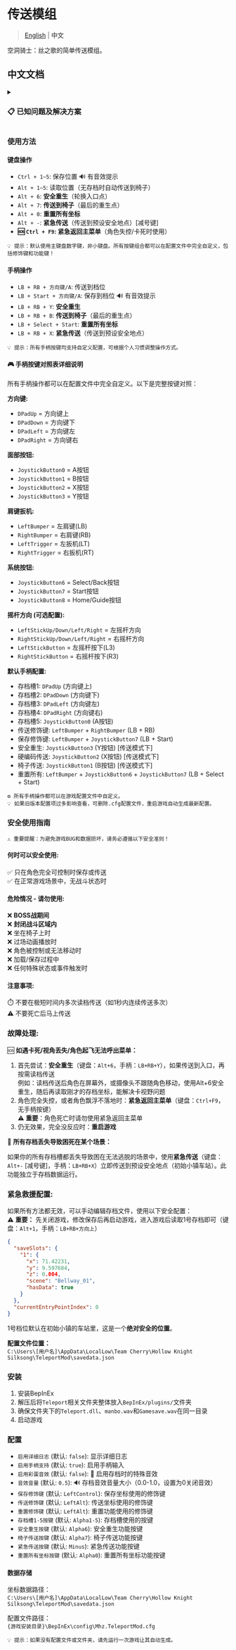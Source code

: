 # 传送模组

> [English](README.md) | **中文**

空洞骑士：丝之歌的简单传送模组。

## 中文文档

<details>
<summary><h3>📋 已知问题及解决方案</h3></summary>

#### 🔧 摄像头问题
如果角色传送后出现在屏幕外，或者摄像头不跟随角色移动，这通常是因为传送时跳过了游戏的摄像头切换机制导致的。解决方法请参考[故障处理指南](#故障处理)中的安全重生功能。

#### ⚠️ 传送到未解锁入口的特殊情况  
传送和安全重生功能有时可能将角色传送到尚未解锁的入口点。由于入口未解锁可能存在障碍物，角色可能被"挤入"到意外的密闭区域。如果发现传送后被困在一个无法正常离开的场景，请：
- 使用**传送到椅子**功能返回最后的存档点
- 或使用**紧急传送**返回安全位置
- 暂时避免在这类区域保存坐标

📍 **特别注意**: "忆廊"场景（需要二段跳才能到达的区域）容易出现此问题。如果在未解锁二段跳时被传送进去，将会被困在场景中，请格外小心。

</details>

### 使用方法

#### 键盘操作
- `Ctrl + 1~5`: 保存位置 🔊 有音效提示
- `Alt + 1~5`: 读取位置（无存档时自动传送到椅子）
- `Alt + 6`: **安全重生**（轮换入口点）
- `Alt + 7`: **传送到椅子**（最后的重生点）
- `Alt + 0`: **重置所有坐标**
- `Alt + -`: **紧急传送**（传送到预设安全地点）[减号键]
- **🆘 `Ctrl + F9`: 紧急返回主菜单**（角色失控/卡死时使用）

```
💡 提示：默认使用主键盘数字键，非小键盘。所有按键组合都可以在配置文件中完全自定义，包括修饰键和功能键！
```

#### 手柄操作
- `LB + RB + 方向键/A`: 传送到档位
- `LB + Start + 方向键/A`: 保存到档位 🔊 有音效提示
- `LB + RB + Y`: **安全重生**
- `LB + RB + B`: **传送到椅子**（最后的重生点）
- `LB + Select + Start`: **重置所有坐标**
- `LB + RB + X`: **紧急传送**（传送到预设安全地点）

```
💡 提示：所有手柄按键均支持自定义配置，可根据个人习惯调整操作方式。
```

#### 🎮 手柄按键对照表详细说明

所有手柄操作都可以在配置文件中完全自定义。以下是完整按键对照：

**方向键:**
- `DPadUp` = 方向键上
- `DPadDown` = 方向键下
- `DPadLeft` = 方向键左  
- `DPadRight` = 方向键右

**面部按钮:**
- `JoystickButton0` = A按钮
- `JoystickButton1` = B按钮
- `JoystickButton2` = X按钮
- `JoystickButton3` = Y按钮

**肩键扳机:**
- `LeftBumper` = 左肩键(LB)
- `RightBumper` = 右肩键(RB)
- `LeftTrigger` = 左扳机(LT)
- `RightTrigger` = 右扳机(RT)

**系统按钮:**
- `JoystickButton6` = Select/Back按钮
- `JoystickButton7` = Start按钮
- `JoystickButton8` = Home/Guide按钮

**摇杆方向 (可选配置):**
- `LeftStickUp/Down/Left/Right` = 左摇杆方向
- `RightStickUp/Down/Left/Right` = 右摇杆方向
- `LeftStickButton` = 左摇杆按下(L3)
- `RightStickButton` = 右摇杆按下(R3)

**默认手柄配置:**
- 存档槽1: `DPadUp` (方向键上)
- 存档槽2: `DPadDown` (方向键下)
- 存档槽3: `DPadLeft` (方向键左)
- 存档槽4: `DPadRight` (方向键右)
- 存档槽5: `JoystickButton0` (A按钮)
- 传送修饰键: `LeftBumper` + `RightBumper` (LB + RB)
- 保存修饰键: `LeftBumper` + `JoystickButton7` (LB + Start)
- 安全重生: `JoystickButton3` (Y按钮) [传送模式下]
- 硬编码传送: `JoystickButton2` (X按钮) [传送模式下]
- 椅子传送: `JoystickButton1` (B按钮) [传送模式下]
- 重置所有: `LeftBumper` + `JoystickButton6` + `JoystickButton7` (LB + Select + Start)

```
⚙️ 所有手柄操作都可以在游戏配置文件中自定义。
💡 如果旧版本配置项过多影响查看，可删除.cfg配置文件，重启游戏自动生成最新配置。
```

### 安全使用指南

```
⚠️ 重要提醒：为避免游戏BUG和数据损坏，请务必遵循以下安全准则！
```

#### 何时可以安全使用:
✅ 只在角色完全可控制时保存或传送  
✅ 在正常游戏场景中，无战斗状态时

#### 危险情况 - 请勿使用:
❌ **BOSS战期间**  
❌ **封闭战斗区域内**  
❌ 坐在椅子上时  
❌ 过场动画播放时  
❌ 角色被控制或无法移动时  
❌ 加载/保存过程中  
❌ 任何特殊状态或事件触发时

#### 注意事项:
⏱️ 不要在极短时间内多次读档传送（如1秒内连续传送多次）  
⚠️ 不要死亡后马上传送

### 故障处理:

🆘 **如遇卡死/视角丢失/角色起飞无法呼出菜单：**

1. 首先尝试：**安全重生**（键盘：`Alt+6`，手柄：`LB+RB+Y`），如果传送到入口，再按需读档传送  
   例如：读档传送后角色在屏幕外，或摄像头不跟随角色移动，使用Alt+6安全重生，随后再读取刚才的存档坐标，能解决卡视野问题
2. 角色完全失控，或者角色飘浮不落地时：**紧急返回主菜单**（键盘：`Ctrl+F9`，无手柄按键）  
   ⚠️ **重要**：角色死亡时请勿使用紧急返回主菜单
3. 仍无效果，完全没反应时：**重启游戏**

🚨 **所有存档丢失导致困死在某个场景：**

如果你的所有存档槽都丢失导致困在无法逃脱的场景中，使用**紧急传送**（键盘：`Alt+-` [减号键]，手柄：`LB+RB+X`）立即传送到预设安全地点（初始小镇车站）。此功能独立于存档数据运行。

### 紧急救援配置:

如果所有方法都无效，可以手动编辑存档文件，使用以下安全配置：  
⚠️ **重要：** 先关闭游戏，修改保存后再启动游戏，进入游戏后读取1号存档即可（键盘：`Alt+1`，手柄：`LB+RB+方向上`）

```json
{
  "saveSlots": {
    "1": {
      "x": 71.42231,
      "y": 9.597684,
      "z": 0.004,
      "scene": "Bellway_01",
      "hasData": true
    }
  },
  "currentEntryPointIndex": 0
}
```

1号档位默认在初始小镇的车站里，这是一个**绝对安全的位置**。

**配置文件位置：**  
`C:\Users\[用户名]\AppData\LocalLow\Team Cherry\Hollow Knight Silksong\TeleportMod\savedata.json`

### 安装

1. 安装BepInEx
2. 解压后将`Teleport`相关文件夹整体放入`BepInEx/plugins/`文件夹
3. 确保文件夹下的`Teleport.dll`、`manbo.wav`和`Gamesave.wav`在同一目录
4. 启动游戏

### 配置

- `启用详细日志` (默认: `false`): 显示详细日志
- `启用手柄支持` (默认: `true`): 启用手柄输入
- `启用彩蛋音效` (默认: `false`): 🎵 启用存档时的特殊音效
- `音效音量` (默认: `0.5`): 🔊 存档音效音量大小（0.0-1.0，设置为0关闭音效）
- `保存修饰键` (默认: `LeftControl`): 保存坐标使用的修饰键
- `传送修饰键` (默认: `LeftAlt`): 传送坐标使用的修饰键
- `重置修饰键` (默认: `LeftAlt`): 重置功能使用的修饰键
- `存档槽1-5按键` (默认: `Alpha1-5`): 存档槽使用的按键
- `安全重生按键` (默认: `Alpha6`): 安全重生功能按键
- `椅子传送按键` (默认: `Alpha7`): 椅子传送功能按键
- `紧急传送按键` (默认: `Minus`): 紧急传送功能按键
- `重置所有坐标按键` (默认: `Alpha0`): 重置所有坐标功能按键

#### 数据存储
坐标数据路径：  
`C:\Users\[用户名]\AppData\LocalLow\Team Cherry\Hollow Knight Silksong\TeleportMod\savedata.json`

配置文件路径：  
`{游戏安装目录}\BepInEx\config\Mhz.TeleportMod.cfg`

```
💡 提示：如果没有配置文件或文件夹，请先运行一次游戏让其自动生成。
```
